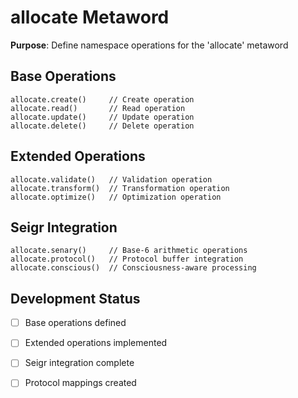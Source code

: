 # allocate Metaword

**Purpose**: Define namespace operations for the 'allocate' metaword

## Base Operations

```hyphos
allocate.create()     // Create operation
allocate.read()       // Read operation  
allocate.update()     // Update operation
allocate.delete()     // Delete operation
```

## Extended Operations

```hyphos
allocate.validate()   // Validation operation
allocate.transform()  // Transformation operation
allocate.optimize()   // Optimization operation
```

## Seigr Integration

```hyphos
allocate.senary()     // Base-6 arithmetic operations
allocate.protocol()   // Protocol buffer integration
allocate.conscious()  // Consciousness-aware processing
```

## Development Status

- [ ] Base operations defined
- [ ] Extended operations implemented  
- [ ] Seigr integration complete
- [ ] Protocol mappings created

